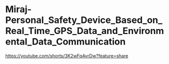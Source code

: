 # Miraj-Personal_Safety_Device_Based_on_Real_Time_GPS_Data_and_Environmental_Data_Communication

https://youtube.com/shorts/3K2wFqAvrDw?feature=share
